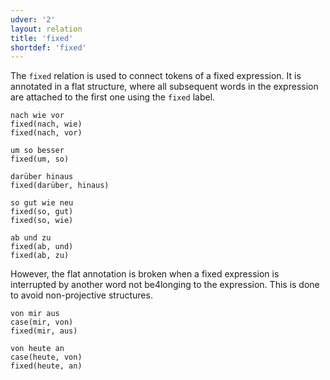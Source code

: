 ```yaml
---
udver: '2'
layout: relation
title: 'fixed'
shortdef: 'fixed'
---
```


The `fixed` relation is used to connect tokens of a fixed expression. It is annotated in a flat structure, where all subsequent words in the expression are attached to the first one using the `fixed` label.

~~~ sdparse
nach wie vor
fixed(nach, wie)
fixed(nach, vor)
~~~

~~~ sdparse
um so besser
fixed(um, so)
~~~

~~~ sdparse
darüber hinaus
fixed(darüber, hinaus)
~~~

~~~ sdparse
so gut wie neu
fixed(so, gut)
fixed(so, wie)
~~~

~~~ sdparse
ab und zu
fixed(ab, und)
fixed(ab, zu)
~~~

However, the flat annotation is broken when a fixed expression is interrupted by another word not be4longing to the expression. This is done to avoid non-projective structures.

~~~ sdparse
von mir aus
case(mir, von)
fixed(mir, aus)
~~~

~~~ sdparse
von heute an
case(heute, von)
fixed(heute, an)
~~~
<!-- Interlanguage links updated Út zář 29 20:31:52 CEST 2020 -->
